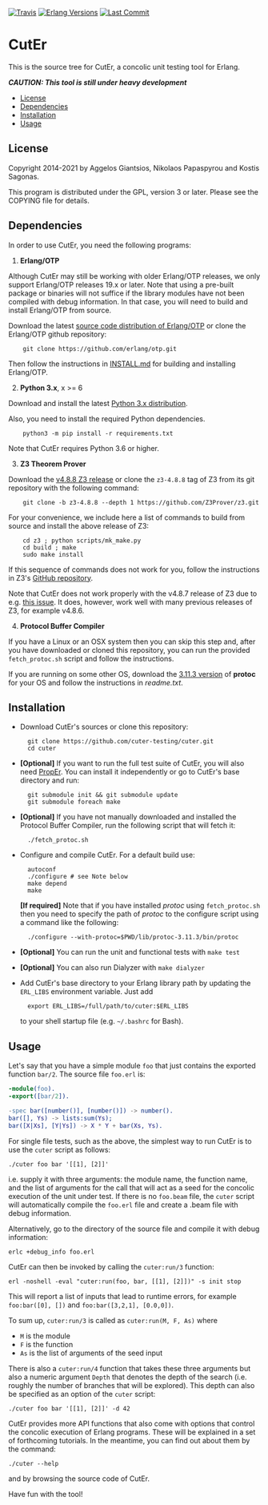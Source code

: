 [![Travis][travis badge]][travis]
[![Erlang Versions][erlang versions badge]][erlang]
[![Last Commit][commit badge]][commit]

CutEr
=====

This is the source tree for CutEr, a concolic unit testing tool for Erlang.

***CAUTION: This tool is still under heavy development***

* [License](#license)
* [Dependencies](#dependencies)
* [Installation](#installation)
* [Usage](#usage)

License
-------

Copyright 2014-2021 by Aggelos Giantsios, Nikolaos Papaspyrou and Kostis Sagonas.

This program is distributed under the GPL, version 3 or later. Please see the COPYING file for details.

Dependencies
------------

In order to use CutEr, you need the following programs:

1. **Erlang/OTP**

  Although CutEr may still be working with older Erlang/OTP releases,
  we only support Erlang/OTP releases 19.x or later.
  Note that using a pre-built package or binaries will not suffice if
  the library modules have not been compiled with debug information.
  In that case, you will need to build and install Erlang/OTP from source.

  Download the latest [source code distribution of
  Erlang/OTP](http://www.erlang.org/download.html) or clone the
  Erlang/OTP github repository:

        git clone https://github.com/erlang/otp.git

  Then follow the instructions in
  [INSTALL.md](https://github.com/erlang/otp/blob/maint/HOWTO/INSTALL.md)
  for building and installing Erlang/OTP.

2. **Python 3.x**, x >= 6

  Download and install the latest [Python 3.x distribution](http://www.python.org).

  Also, you need to install the required Python dependencies.

        python3 -m pip install -r requirements.txt

  Note that CutEr requires Python 3.6 or higher.

3. **Z3 Theorem Prover**

  Download the [v4.8.8 Z3 release](https://github.com/Z3Prover/z3/releases/tag/z3-4.8.8)
  or clone the `z3-4.8.8` tag of Z3 from its git repository with the following command:

        git clone -b z3-4.8.8 --depth 1 https://github.com/Z3Prover/z3.git

  For your convenience, we include here a list of commands to build from source and install the above release of Z3:

        cd z3 ; python scripts/mk_make.py
        cd build ; make
        sudo make install

  If this sequence of commands does not work for you, follow the instructions in Z3's [GitHub repository](https://github.com/Z3Prover/z3/).

  Note that CutEr does not work properly with the v4.8.7 release of Z3 due to e.g. [this issue](https://github.com/Z3Prover/z3/issues/3051). It does, however, work well with many previous releases of Z3, for example v4.8.6.

4. **Protocol Buffer Compiler**

  If you have a Linux or an OSX system then you can skip this step and, after you have downloaded or cloned this repository, you can run the provided `fetch_protoc.sh` script and follow the instructions.

  If you are running on some other OS, download the [3.11.3 version](https://github.com/google/protobuf/releases/tag/v3.11.3) of **protoc** for your OS
  and follow the instructions in *readme.txt*.

Installation
------------

* Download CutEr's sources or clone this repository:

        git clone https://github.com/cuter-testing/cuter.git
        cd cuter

* **[Optional]** If you want to run the full test suite of CutEr, you will also need [PropEr](https://github.com/proper-testing/proper). You can install it independently or go to CutEr's base directory and run:

        git submodule init && git submodule update
        git submodule foreach make

* **[Optional]** If you have not manually downloaded and installed the Protocol Buffer Compiler, run the following script that will fetch it:

        ./fetch_protoc.sh

* Configure and compile CutEr. For a default build use:

        autoconf
        ./configure	# see Note below
        make depend
        make

   **[If required]** Note that if you have installed *protoc* using `fetch_protoc.sh`
   then you need to specify the path of *protoc* to the configure script using a
   command like the following:

        ./configure --with-protoc=$PWD/lib/protoc-3.11.3/bin/protoc

* **[Optional]** You can run the unit and functional tests with `make test`

* **[Optional]** You can also run Dialyzer with `make dialyzer`

* Add CutEr's base directory to your Erlang library path by updating the `ERL_LIBS` environment variable. Just add

        export ERL_LIBS=/full/path/to/cuter:$ERL_LIBS

  to your shell startup file (e.g. `~/.bashrc` for Bash).

Usage
-----

Let's say that you have a simple module `foo` that just contains
the exported function `bar/2`. The source file `foo.erl` is:

```erlang
-module(foo).
-export([bar/2]).

-spec bar([number()], [number()]) -> number().
bar([], Ys) -> lists:sum(Ys);
bar([X|Xs], [Y|Ys]) -> X * Y + bar(Xs, Ys).
```

For single file tests, such as the above, the simplest way to run CutEr
is to use the `cuter` script as follows:

    ./cuter foo bar '[[1], [2]]'

i.e. supply it with three arguments: the module name, the function name,
and the list of arguments for the call that will act as a seed for the
concolic execution of the unit under test.  If there is no `foo.beam`
file, the `cuter` script will automatically compile the `foo.erl` file
and create a .beam file with debug information.

Alternatively, go to the directory of the source file and compile it
with debug information:

    erlc +debug_info foo.erl

CutEr can then be invoked by calling the `cuter:run/3` function:

    erl -noshell -eval "cuter:run(foo, bar, [[1], [2]])" -s init stop

This will report a list of inputs that lead to runtime errors, for
example `foo:bar([0], [])` and `foo:bar([3,2,1], [0.0,0])`.

To sum up, `cuter:run/3` is called as `cuter:run(M, F, As)` where

* `M` is the module
* `F` is the function
* `As` is the list of arguments of the seed input

There is also a `cuter:run/4` function that takes these three arguments
but also a numeric argument `Depth` that denotes the depth of the search
(i.e. roughly the number of branches that will be explored).  This depth
can also be specified as an option of the `cuter` script:

    ./cuter foo bar '[[1], [2]]' -d 42

CutEr provides more API functions that also come with options that
control the concolic execution of Erlang programs. These will be
explained in a set of forthcoming tutorials. In the meantime, you can
find out about them by the command:

    ./cuter --help

and by browsing the source code of CutEr.

Have fun with the tool!


<!-- Badges (alphabetically) -->
[commit badge]: https://img.shields.io/github/last-commit/cuter-testing/cuter.svg?style=flat-square
[erlang versions badge]: https://img.shields.io/badge/erlang-19.0%20to%2022.3-blue.svg?style=flat-square
[travis badge]: https://img.shields.io/travis/cuter-testing/cuter.svg?branch=master?style=flat-square

<!-- Links (alphabetically) -->
[commit]: https://github.com/cuter-testing/cuter/commit/HEAD
[erlang]: http://www.erlang.org
[travis]: https://travis-ci.org/cuter-testing/cuter
